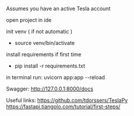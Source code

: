 Assumes you have an active Tesla account

open project in ide

init venv ( if not automatic )
- source venv/bin/activate

install requirements if first time
- pip install -r requirements.txt

in terminal run: 
    uvicorn app:app --reload

Swagger:
    http://127.0.0.1:8000/docs

Useful links:
https://github.com/tdorssers/TeslaPy
https://fastapi.tiangolo.com/tutorial/first-steps/
